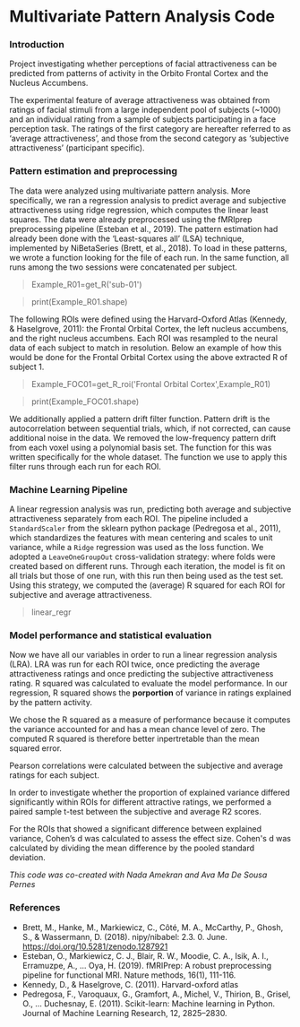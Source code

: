 # Multivariate Pattern Analysis Code

### Introduction
Project investigating whether perceptions of facial attractiveness can be predicted from patterns of activity in the Orbito Frontal Cortex and the Nucleus Accumbens. 

The experimental feature of average attractiveness was obtained from ratings of facial stimuli from a large independent pool of subjects (~1000) and an individual rating from a sample of subjects participating in a face perception task. The ratings of the first category are hereafter referred to as ‘average attractiveness’, and those from the second category as ‘subjective attractiveness’ (participant specific).

### Pattern estimation and preprocessing
The data were analyzed using multivariate pattern analysis. More specifically, we ran a regression analysis to predict average and subjective attractiveness using ridge regression, which computes the linear least squares. The data were already preprocessed using the fMRIprep preprocessing pipeline (Esteban et al., 2019). The pattern estimation had already been done with the ‘Least-squares all’ (LSA) technique, implemented by NiBetaSeries (Brett, et al., 2018). To load in these patterns, we wrote a function looking for the file of each run. In the same function, all runs among the two sessions were concatenated per subject. 
> Example_R01=get_R('sub-01')

> print(Example_R01.shape)

The following ROIs were defined using the Harvard-Oxford Atlas (Kennedy, & Haselgrove, 2011): the Frontal Orbital Cortex, the left nucleus accumbens, and the right nucleus accumbens. Each ROI was resampled to the neural data of each subject to match in resolution. Below an example of how this would be done for the Frontal Orbital Cortex using the above extracted R of subject 1.
> Example_FOC01=get_R_roi('Frontal Orbital Cortex',Example_R01)

> print(Example_FOC01.shape)

We additionally applied a pattern drift filter function. Pattern drift is the autocorrelation between sequential trials, which, if not corrected, can cause additional noise in the data. We removed the low-frequency pattern drift from each voxel using a polynomial basis set. The function for this was written specifically for the whole dataset. The function we use to apply this filter runs through each run for each ROI.

### Machine Learning Pipeline
A linear regression analysis was run, predicting both average and subjective attractiveness separately from each ROI. The pipeline included a `StandardScaler` from the sklearn python package (Pedregosa et al., 2011), which standardizes the features with mean centering and scales to unit variance, while a `Ridge` regression was used as the loss function. We adopted a `LeaveOneGroupOut` cross-validation strategy: where folds were created based on different runs. Through each iteration, the model is fit on all trials but those of one run, with this run then being used as the test set. Using this strategy, we computed the (average) R squared for each ROI for subjective and average attractiveness.
> linear_regr

### Model performance and statistical evaluation
Now we have all our variables in order to run a linear regression analysis (LRA). LRA was run for each ROI twice, once predicting the average attractiveness ratings and once predicting the subjective attractiveness rating. R squared was calculated to evaluate the model performance. In our regression, R squared shows the **porportion** of variance in ratings explained by the pattern activity.

We chose the R squared as a measure of performance because it computes the variance accounted for and has a mean chance level of zero. The computed R squared is therefore better inpertretable than the mean squared error.

Pearson correlations were calculated between the subjective and average ratings for each subject. 

In order to investigate whether the proportion of explained variance differed significantly within ROIs for different attractive ratings, we performed a paired sample t-test between the subjective and average R2 scores.

For the ROIs that showed a significant difference between explained variance, Cohen’s d was calculated to assess the effect size. Cohen's d was calculated by dividing the mean difference by the pooled standard deviation.

_This code was co-created with Nada Amekran and Ava Ma De Sousa Pernes_

### References
- Brett, M., Hanke, M., Markiewicz, C., Côté, M. A., McCarthy, P., Ghosh, S., & Wassermann, D. (2018). nipy/nibabel: 2.3. 0. June. https://doi.org/10.5281/zenodo.1287921
- Esteban, O., Markiewicz, C. J., Blair, R. W., Moodie, C. A., Isik, A. I., Erramuzpe, A., ... Oya, H. (2019). fMRIPrep: A robust preprocessing pipeline for functional MRI. Nature methods, 16(1), 111-116.
- Kennedy, D., & Haselgrove, C. (2011). Harvard-oxford atlas
- Pedregosa, F., Varoquaux, G., Gramfort, A., Michel, V., Thirion, B., Grisel, O., ... Duchesnay, E. (2011). Scikit-learn: Machine learning in Python. Journal of Machine Learning Research, 12, 2825–2830.
